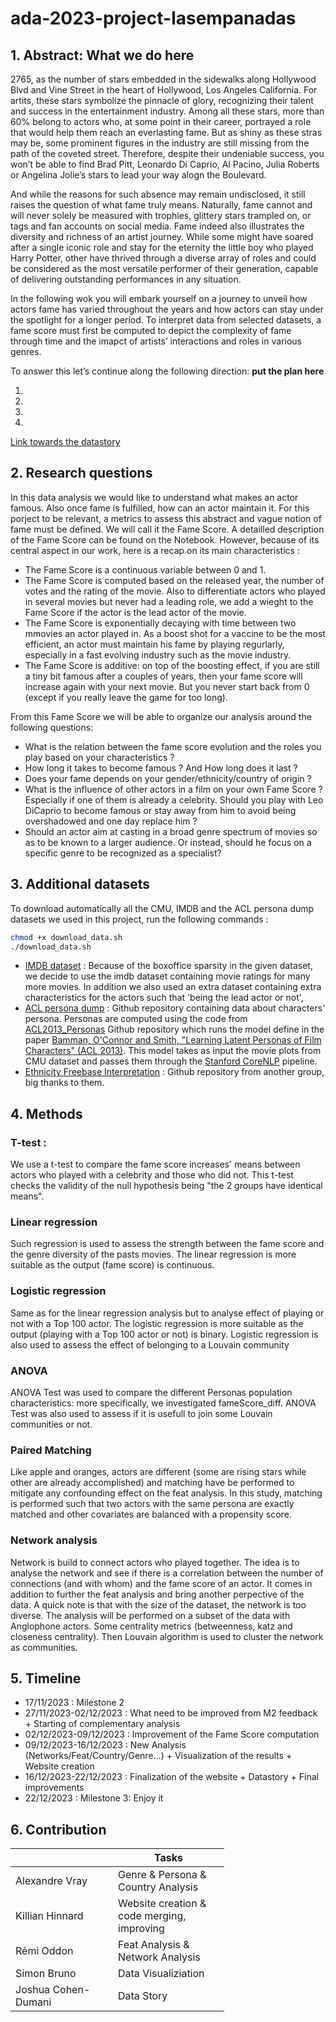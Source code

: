 # ada-2023-project-lasempanadas

## 1. Abstract: What we do here
2765, as the number of stars embedded in the sidewalks along Hollywood Blvd and Vine Street in the heart of Hollywood, Los Angeles California. 
For artits, these stars symbolize the pinnacle of glory, recognizing their talent and success in the entertainment industry.
Among all these stars, more than 60% belong to actors who, at some point in their career, portrayed a role that would help them reach an everlasting fame.
But as shiny as these stras may be, some prominent figures in the industry are still missing from the path of the coveted street. Therefore, despite their undeniable success,  you won’t be able to find Brad Pitt, Leonardo Di Caprio, Al Pacino, Julia Roberts or Angelina Jolie’s stars to lead your way alogn the Boulevard.

And while the reasons for such absence may remain undisclosed, it still raises the question of what fame truly means. Naturally, fame cannot and will never solely be measured with trophies, glittery stars trampled on, or tags and fan accounts on social media. Fame indeed also illustrates the diversity and richness of an artist journey.  While some might have soared after a single iconic role and stay for the eternity the little boy who played Harry Potter, other have thrived through a diverse array of roles and could be considered as the most versatile performer of their generation, capable of delivering outstanding performances in any situation. 

In the following wok you will embark yourself on a journey to unveil how actors fame has varied throughout the years and how actors can stay under the spotlight for a longer period. To interpret data from selected datasets, a fame score must first be computed to depict the complexity of fame through time and the imapct of artists’ interactions and roles in various genres. 

To answer this let’s continue along the following direction: **put the plan here**

1.	
2.	
3.	
4.	

[Link towards the datastory](https://yseoo.github.io/las-empanadas-story/)


## 2. Research questions
In this data analysis we would like to understand what makes an actor famous. Also once fame is fulfilled, how can an actor maintain it.
For this porject to be relevant, a metrics to assess this abstract and vague notion of fame must be defined. We will call it the Fame Score. A detailled description of the Fame Score can be found on the Notebook. However, because of its central aspect in our work, here is a recap on its main characteristics :

- The Fame Score is a continuous variable between 0 and 1.
- The Fame Score is computed based on the released year, the number of votes and the rating of the movie. Also to differentiate actors who played in several movies but never had a leading role, we add a wieght to the Fame Score if the actor is the lead actor of the movie.
- The Fame Score is exponentially decaying with time between two mmovies an actor played in. As a boost shot for a vaccine to be the most efficient, an actor must maintain his fame by playing regurlarly, especially in a fast evolving industry such as the movie industry.
- The Fame Score is additive: on top of the boosting effect, if you are still a tiny bit famous after a couples of years, then your fame score will increase again with your next movie. But you never start back from 0 (except if you really leave the game for too long).


From this Fame Score we will be able to organize our analysis around the following questions: 

- What is the relation between the fame score evolution and the roles you play based on your characteristics ?
- How long it takes to become famous ? And How long does it last ?
- Does your fame depends on your gender/ethnicity/country of origin ?
- What is the influence of other actors in a film on your own Fame Score ? Especially if one of them is already a celebrity. Should you play with Leo DiCaprio to become famous or stay away from him to avoid being overshadowed and one day replace him ?
- Should an actor aim at casting in a broad genre spectrum of movies so as to be known to a larger audience. Or instead, should he focus on a specific genre to be recognized as a specialist?




## 3. Additional datasets
To download automatically all the CMU, IMDB and the ACL persona dump datasets we used in this project, run the following commands : 

```bash
chmod +x download_data.sh
./download_data.sh
```


- [IMDB dataset](https://developer.imdb.com/non-commercial-datasets/) : Because of the boxoffice sparsity in the given dataset, we decide to use the imdb dataset containing movie ratings for many more movies. In addition we also used an extra dataset containing extra characteristics for the actors such that 'being the lead actor or not', 
- [ACL persona dump](https://github.com/MichelDucartier/ACL_personas_dump/tree/master) : Github repository containing data about characters' persona. Personas are computed using the code from [ACL2013_Personas](https://github.com/dbamman/ACL2013_Personas/tree/master) Github repository which runs the model define in the paper [Bamman, O'Connor and Smith, "Learning Latent Personas of Film Characters" (ACL 2013)](https://aclanthology.org/P13-1035.pdf). This model takes as input the movie plots from CMU dataset and passes them through the [Stanford CoreNLP](https://stanfordnlp.github.io/CoreNLP/) pipeline.
- [Ethnicity Freebase Interpretation](https://github.com/epfl-ada/ada-2023-project-draco) : Github repository from another group, big thanks to them. 

## 4. Methods
### T-test : 
We use a t-test to compare the fame score increases' means between actors who played with a celebrity and those who did not. This t-test checks the validity of the null hypothesis being "the 2 groups have identical means".

### Linear regression
Such regression is used to assess the strength between the fame score and the genre diversity of the pasts movies. The linear regression is more suitable as the output (fame score) is continuous.

### Logistic regression
Same as for the linear regression analysis but to analyse effect of playing or not with a Top 100 actor. The logistic regression is more suitable as the output (playing with a Top 100 actor or not) is binary. 
Logistic regression is also used to assess the effect of belonging to a Louvain community 

### ANOVA
ANOVA Test was used to compare the different Personas population characteristics: more specifically, we investigated fameScore_diff.
ANOVA Test was also used to assess if it is usefull to join some Louvain communities or not.

### Paired Matching
Like apple and oranges, actors are different (some are rising stars while other are already accomplished) and matching have be performed to mitigate any confounding effect on the feat analysis. In this study, matching is performed such that two actors with the same persona are exactly matched and other covariates are balanced with a propensity score.

### Network analysis
Network is build to connect actors who played together. The idea is to analyse the network and see if there is a correlation between the number of connections (and with whom) and the fame score of an actor. It comes in addition to further the feat analysis and bring another perpective of the data. A quick note is that with the size of the dataset, the network is too diverse. The analysis will be performed on a subset of the data with Anglophone actors. Some centrality metrics (betweenness, katz and closeness centrality). Then Louvain algorithm is used to cluster the network as communities.


## 5. Timeline

- 17/11/2023 : Milestone 2
- 27/11/2023-02/12/2023 : What need to be improved from M2 feedback + Starting of complementary analysis
- 02/12/2023-09/12/2023 : Improvement of the Fame Score computation 
- 09/12/2023-16/12/2023 : New Analysis (Networks/Feat/Country/Genre...) + Visualization of the results + Website creation
- 16/12/2023-22/12/2023 : Finalization of the website + Datastory + Final improvements
- 22/12/2023 : Milestone 3: Enjoy it


## 6. Contribution

<table class="tg" style="undefined;table-layout: fixed; width: 500px">
<colgroup>
<col style="width: 164px">
<col style="width: 178px">
</colgroup>
<thead>
  <tr>
    <th class="tg-0lax"></th>
    <th class="tg-0lax">Tasks</th>
  </tr>
</thead>
<tbody>
  <tr>
    <td class="tg-0lax">Alexandre Vray</td>
    <td class="tg-0lax">Genre & Persona & Country Analysis</td>
  </tr>
  <tr>
    <td class="tg-0lax">Killian Hinnard</td>
    <td class="tg-0lax">Website creation & code merging, improving </td>
  </tr>
  <tr>
    <td class="tg-0lax">Rémi Oddon</td>
    <td class="tg-0lax">Feat Analysis & Network Analysis </td>
  </tr>
  <tr>
    <td class="tg-0lax">Simon Bruno</td>
    <td class="tg-0lax">Data Visualiziation</td>
  </tr>
  <tr>
    <td class="tg-0lax">Joshua Cohen-Dumani</td>
    <td class="tg-0lax">Data Story</td>
  </tr>
</tbody>
</table>





